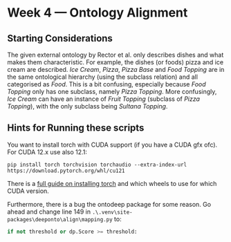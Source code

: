 # Week 4 — Ontology Alignment

## Starting Considerations

The given external ontology by Rector et al. only describes dishes and what makes them characteristic. For example, the
dishes (or foods) pizza and ice cream are described. _Ice Cream_, _Pizza_, _Pizza Base_ and _Food Topping_ are in the same
ontological hierarchy (using the subclass relation) and all categorised as _Food_. This is a bit confusing, especially 
because _Food Topping_ only has one subclass, namely _Pizza Topping_. More confusingly, _Ice Cream_ can have an instance 
of _Fruit Topping_ (subclass of _Pizza Topping_), with the only subclass being _Sultana Topping_.



## Hints for Running these scripts

You want to install torch with CUDA support (if you have a CUDA gfx ofc). For CUDA 12.x use also 12.1:

```shell
pip install torch torchvision torchaudio --extra-index-url https://download.pytorch.org/whl/cu121
```

There is a [full guide on installing torch](https://pytorch.org/get-started/locally/) and which wheels to use for which CUDA version.

Furthermore, there is a bug the ontodeep package for some reason. Go ahead and change line 149 in `.\.venv\site-packages\deeponto\align\mapping.py` to:
```py
if not threshold or dp.Score >= threshold:
```